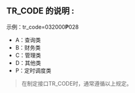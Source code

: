 ## TR_CODE 的说明 :

示例：tr_code=032000**P**028

- A：查询类
- B：财务类
- C：管理类
- D：其他类
- P：定时调度类

> 在制定接口TR_CODE时，通常遵循以上规定。